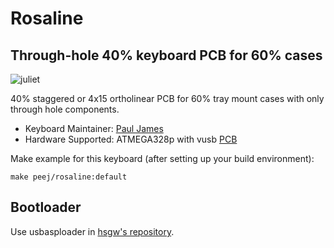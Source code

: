 # Rosaline

## Through-hole 40% keyboard PCB for 60% cases

![juliet](https://github.com/peej/rosaline-keyboard/raw/master/images/pcb.jpg)

40% staggered or 4x15 ortholinear PCB for 60% tray mount cases with only through hole components.

* Keyboard Maintainer: [Paul James](https://github.com/peej)
* Hardware Supported: ATMEGA328p with vusb [PCB](https://github.com/peej/rosaline-keyboard)

Make example for this keyboard (after setting up your build environment):

    make peej/rosaline:default

## Bootloader

Use usbasploader in [hsgw's repository](https://github.com/hsgw/USBaspLoader/tree/plaid).
